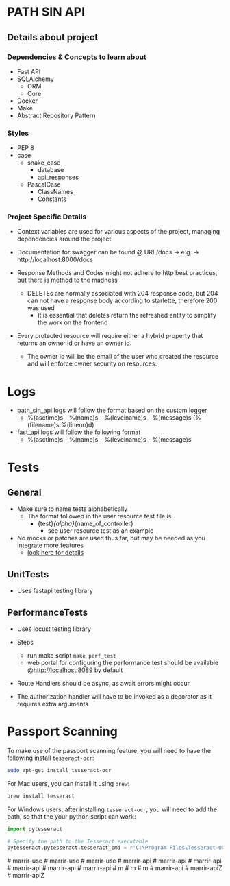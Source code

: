 # PATH SIN API

## Details about project

### Dependencies & Concepts to learn about

* Fast API
* SQLAlchemy
    * ORM
    * Core
* Docker
* Make
* Abstract Repository Pattern

### Styles

* PEP 8
* case
    * snake_case
        * database
        * api_responses
    * PascalCase
        * ClassNames
        * Constants

### Project Specific Details

* Context variables are used for various aspects of the project, managing dependencies around the project.
* Documentation for swagger can be found @ URL/docs -> e.g. -> http://localhost:8000/docs

* Response Methods and Codes might not adhere to http best practices, but there is method to the madness
    * DELETEs are normally associated with 204 response code, but 204 can not have a response body according to
      starlette, therefore 200 was used
        * It is essential that deletes return the refreshed entity to simplify the work on the frontend

* Every protected resource will require either a hybrid property that returns an owner id or have an owner id.
    * The owner id will be the email of the user who created the resource and will enforce owner security on resources.

# Logs

* path_sin_api logs will follow the format based on the custom logger
    * %(asctime)s - %(name)s - %(levelname)s - %(message)s (%(filename)s:%(lineno)d)
* fast_api logs will follow the following format
    * %(asctime)s - %(name)s - %(levelname)s - %(message)s

# Tests

## General

* Make sure to name tests alphabetically
    * The format followed in the user resource test file is
        * {test}_{alpha}_{name_of_controller}
            * see user resource test as an example
* No mocks or patches are used thus far, but may be needed as you integrate more features
    * [look here for details](https://realpython.com/python-mock-library/#what-is-mocking)

## UnitTests

* Uses fastapi testing library

## PerformanceTests

* Uses locust testing library
* Steps
    * run make script ```make perf_test```
    * web portal for configuring the performance test should be available @[http://localhost:8089](http:localhost:8089)
      by default

* Route Handlers should be async, as await errors might occur
* The authorization handler will have to be invoked as a decorator as it requires extra arguments


# Passport Scanning

To make use of the passport scanning feature, you will need to have the following install `tesseract-ocr`:

```bash
sudo apt-get install tesseract-ocr
```

For Mac users, you can install it using `brew`:

```bash
brew install tesseract
```

For Windows users, after installing `tesseract-ocr`, you will need to add the path, so that the your python script can work:

```python
import pytesseract

# Specify the path to the Tesseract executable
pytesseract.pytesseract.tesseract_cmd = r'C:\Program Files\Tesseract-OCR\tesseract.exe'
```
#   m a r r i r - u s e  
 #   m a r r i r - u s e  
 #   m a r r i r - u s e  
 #   m a r r i r - a p i  
 #   m a r r i r - a p i  
 #   m a r r i r - a p i  
 #   m a r r i r - a p i  
 #   m a r r i r - a p i  
 #   m a r r i r - a p i  
 #   m  
 #   m  
 #   m  
 #   m a r r i r - a p i  
 #   m a r r i r - a p i Z  
 #   m a r r i r - a p i Z  
 